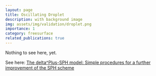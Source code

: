 ```yaml
---
layout: page
title: Oscillating Droplet
description: with background image
img: assets/img/validation/droplet.png
importance: 1
category: freesurface
related_publications: true
---
```


Nothing to see here, yet.



See here: [The delta^Plus-SPH model: Simple procedures for a further improvement of the SPH scheme](https://www.sciencedirect.com/science/article/pii/S0045782516309112)